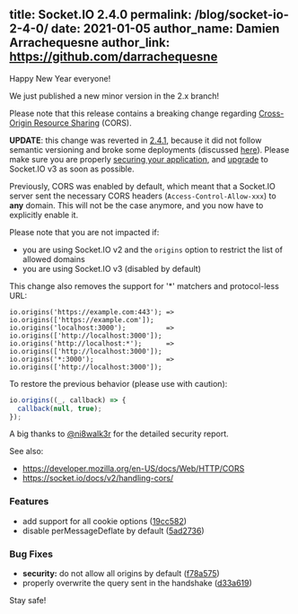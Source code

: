 title: Socket.IO 2.4.0
permalink: /blog/socket-io-2-4-0/
date: 2021-01-05
author_name: Damien Arrachequesne
author_link: https://github.com/darrachequesne
---

Happy New Year everyone!

We just published a new minor version in the 2.x branch!

Please note that this release contains a breaking change regarding [Cross-Origin Resource Sharing](https://developer.mozilla.org/en-US/docs/Web/HTTP/CORS) (CORS).

**UPDATE**: this change was reverted in [2.4.1](https://github.com/socketio/socket.io/releases/tag/2.4.1), because it did not follow semantic versioning and broke some deployments (discussed [here](https://github.com/socketio/socket.io/discussions/3741)). Please make sure you are properly [securing your application](/docs/v2/handling-cors), and [upgrade](/docs/v3/migrating-from-2-x-to-3-0/) to Socket.IO v3 as soon as possible.

Previously, CORS was enabled by default, which meant that a Socket.IO server sent the necessary CORS headers (`Access-Control-Allow-xxx`) to **any** domain. This will not be the case anymore, and you now have to explicitly enable it.

Please note that you are not impacted if:

- you are using Socket.IO v2 and the `origins` option to restrict the list of allowed domains
- you are using Socket.IO v3 (disabled by default)

This change also removes the support for '*' matchers and protocol-less URL:

```
io.origins('https://example.com:443'); => io.origins(['https://example.com']);
io.origins('localhost:3000');          => io.origins(['http://localhost:3000']);
io.origins('http://localhost:*');      => io.origins(['http://localhost:3000']);
io.origins('*:3000');                  => io.origins(['http://localhost:3000']);
```

To restore the previous behavior (please use with caution):

```js
io.origins((_, callback) => {
  callback(null, true);
});
```

A big thanks to [@ni8walk3r](https://github.com/ni8walk3r) for the detailed security report.

See also:

- https://developer.mozilla.org/en-US/docs/Web/HTTP/CORS
- https://socket.io/docs/v2/handling-cors/

### Features

* add support for all cookie options ([19cc582](https://github.com/socketio/engine.io/commit/19cc58264a06dca47ed401fbaca32dcdb80a903b))
* disable perMessageDeflate by default ([5ad2736](https://github.com/socketio/engine.io/commit/5ad273601eb66c7b318542f87026837bf9dddd21))

### Bug Fixes

* **security:** do not allow all origins by default ([f78a575](https://github.com/socketio/socket.io/commit/f78a575f66ab693c3ea96ea88429ddb1a44c86c7))
* properly overwrite the query sent in the handshake ([d33a619](https://github.com/socketio/socket.io/commit/d33a619905a4905c153d4fec337c74da5b533a9e))


Stay safe!
